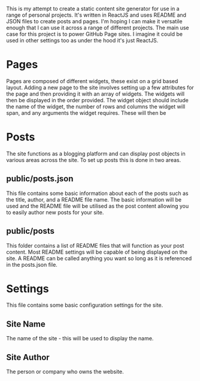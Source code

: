 This is my attempt to create a static content site generator for use in a range of personal projects. It's written in 
ReactJS and uses README and JSON files to create posts and pages. I'm hoping I can make it versatile
enough that I can use it across a range of different projects. The main use case for this project is to
power GitHub Page sites. I imagine it could be used in other settings too as under the hood it's just ReactJS.

# Pages

Pages are composed of different widgets, these exist on a grid based layout. Adding a new page to the site involves
setting up a few attributes for the page and then providing it with an array of widgets. The widgets will then be
displayed in the order provided. The widget object should include the name of the widget, the number of rows and columns
the widget will span, and any arguments the widget requires. These will then be

# Posts

The site functions as a blogging platform and can display post objects in various areas across the site. To set up 
posts this is done in two areas.

## public/posts.json

This file contains some basic information about each of the posts such as the title, author, and a README file name. The 
basic information will be used and the README file will be utilised as the post content allowing you to easily author new
posts for your site.

## public/posts

This folder contains a list of README files that will function as your post content. Most README settings will be
capable of being displayed on the site. A README can be called anything you want so long as it is referenced in the
posts.json file.


# Settings

This file contains some basic configuration settings for the site.

## Site Name

The name of the site - this will be used to display the name.

## Site Author

The person or company who owns the website.